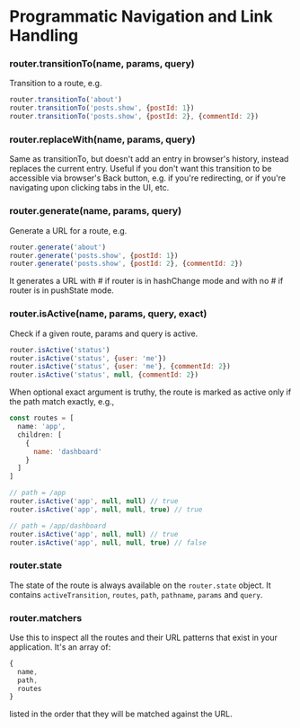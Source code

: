 # Programmatic Navigation and Link Handling

### router.transitionTo(name, params, query)

Transition to a route, e.g.

```js
router.transitionTo('about')
router.transitionTo('posts.show', {postId: 1})
router.transitionTo('posts.show', {postId: 2}, {commentId: 2})
```

### router.replaceWith(name, params, query)

Same as transitionTo, but doesn't add an entry in browser's history, instead replaces the current entry. Useful if you don't want this transition to be accessible via browser's Back button, e.g. if you're redirecting, or if you're navigating upon clicking tabs in the UI, etc.

### router.generate(name, params, query)

Generate a URL for a route, e.g.

```js
router.generate('about')
router.generate('posts.show', {postId: 1})
router.generate('posts.show', {postId: 2}, {commentId: 2})
```

It generates a URL with # if router is in hashChange mode and with no # if router is in pushState mode.

### router.isActive(name, params, query, exact)

Check if a given route, params and query is active.

```js
router.isActive('status')
router.isActive('status', {user: 'me'})
router.isActive('status', {user: 'me'}, {commentId: 2})
router.isActive('status', null, {commentId: 2})
```

When optional exact argument is truthy, the route is marked as active only if the path match exactly, e.g.,

```js
const routes = [
  name: 'app',
  children: [
    {
      name: 'dashboard'
    }
  ]
]

// path = /app
router.isActive('app', null, null) // true
router.isActive('app', null, null, true) // true

// path = /app/dashboard
router.isActive('app', null, null) // true
router.isActive('app', null, null, true) // false
```

### router.state

The state of the route is always available on the `router.state` object. It contains `activeTransition`, `routes`, `path`, `pathname`, `params` and `query`.

### router.matchers

Use this to inspect all the routes and their URL patterns that exist in your application. It's an array of:

```js
{
  name,
  path,
  routes
}
```

listed in the order that they will be matched against the URL.
